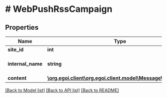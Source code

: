 # # WebPushRssCampaign

## Properties

Name | Type | Description | Notes
------------ | ------------- | ------------- | -------------
**site_id** | **int** |  | 
**internal_name** | **string** | Webpush campaign internal title | 
**content** | [**\org.egoi.client\org.egoi.client.model\MessageWebPushRss**](MessageWebPushRss.md) |  | 

[[Back to Model list]](../../README.md#documentation-for-models) [[Back to API list]](../../README.md#documentation-for-api-endpoints) [[Back to README]](../../README.md)


